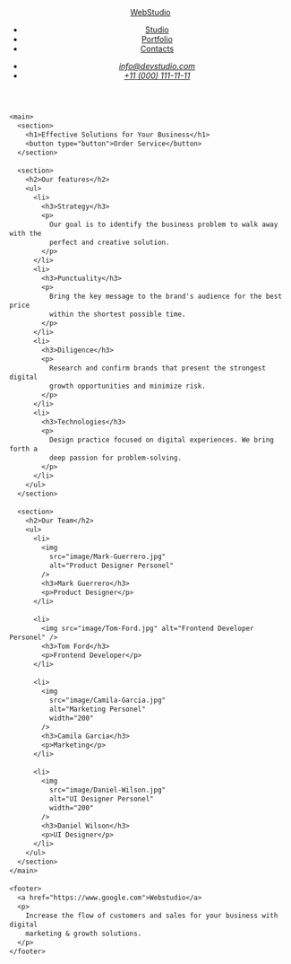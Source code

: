 <!DOCTYPE html>
<html lang="en">
  <head>
    <meta charset="UTF-8" />
    <meta name="viewport" content="width=device-width, initial-scale=1.0" />
    <title>Web Studio</title>
  </head>
  <body>
    <header>
      <nav>
        <a href="./index.html">WebStudio</a>
        <ul>
          <li>
            <a href="https://www.google.com">Studio</a>
          </li>
          <li>
            <a href="https://www.google.com">Portfolio</a>
          </li>
          <li>
            <a href="https://www.google.com">Contacts</a>
          </li>
        </ul>
      </nav>
      <address>
        <ul>
          <li>
            <a href="https://www.google.com">info@devstudio.com</a>
          </li>
          <li>
            <a href="https://www.google.com">+11 (000) 111-11-11</a>
          </li>
        </ul>
      </address>
    </header>

    <main>
      <section>
        <h1>Effective Solutions for Your Business</h1>
        <button type="button">Order Service</button>
      </section>

      <section>
        <h2>Our features</h2>
        <ul>
          <li>
            <h3>Strategy</h3>
            <p>
              Our goal is to identify the business problem to walk away with the
              perfect and creative solution.
            </p>
          </li>
          <li>
            <h3>Punctuality</h3>
            <p>
              Bring the key message to the brand's audience for the best price
              within the shortest possible time.
            </p>
          </li>
          <li>
            <h3>Diligence</h3>
            <p>
              Research and confirm brands that present the strongest digital
              growth opportunities and minimize risk.
            </p>
          </li>
          <li>
            <h3>Technologies</h3>
            <p>
              Design practice focused on digital experiences. We bring forth a
              deep passion for problem-solving.
            </p>
          </li>
        </ul>
      </section>

      <section>
        <h2>Our Team</h2>
        <ul>
          <li>
            <img
              src="image/Mark-Guerrero.jpg"
              alt="Product Designer Personel"
            />
            <h3>Mark Guerrero</h3>
            <p>Product Designer</p>
          </li>

          <li>
            <img src="image/Tom-Ford.jpg" alt="Frontend Developer Personel" />
            <h3>Tom Ford</h3>
            <p>Frontend Developer</p>
          </li>

          <li>
            <img
              src="image/Camila-Garcia.jpg"
              alt="Marketing Personel"
              width="200"
            />
            <h3>Camila Garcia</h3>
            <p>Marketing</p>
          </li>

          <li>
            <img
              src="image/Daniel-Wilson.jpg"
              alt="UI Designer Personel"
              width="200"
            />
            <h3>Daniel Wilson</h3>
            <p>UI Designer</p>
          </li>
        </ul>
      </section>
    </main>

    <footer>
      <a href="https://www.google.com">Webstudio</a>
      <p>
        Increase the flow of customers and sales for your business with digital
        marketing & growth solutions.
      </p>
    </footer>
  </body>
</html>
